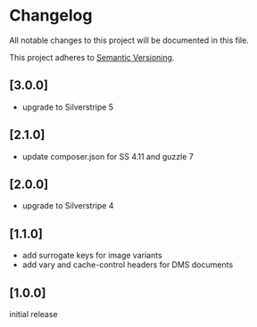 # Changelog

All notable changes to this project will be documented in this file.

This project adheres to [Semantic Versioning](http://semver.org/).

## [3.0.0]

* upgrade to Silverstripe 5

## [2.1.0]

* update composer.json for SS 4.11 and guzzle 7

## [2.0.0]

* upgrade to Silverstripe 4

## [1.1.0]

* add surrogate keys for image variants
* add vary and cache-control headers for DMS documents

## [1.0.0]

initial release